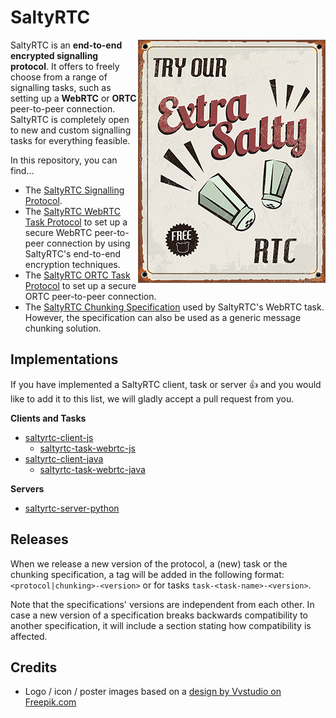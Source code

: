 # SaltyRTC

<img src="media/try_our_rtc_300px.png" align="right" />

SaltyRTC is an **end-to-end encrypted signalling protocol**. It offers
to freely choose from a range of signalling tasks, such as setting up a
**WebRTC** or **ORTC** peer-to-peer connection. SaltyRTC is completely
open to new and custom signalling tasks for everything feasible.

In this repository, you can find...

* The [SaltyRTC Signalling Protocol](Protocol.md).
* The [SaltyRTC WebRTC Task Protocol](Task-WebRTC.md) to set up a
  secure WebRTC peer-to-peer connection by using SaltyRTC's end-to-end
  encryption techniques.
* The [SaltyRTC ORTC Task Protocol](Task-ORTC.md) to set up a secure
  ORTC peer-to-peer connection.
* The [SaltyRTC Chunking Specification](Chunking.md) used by SaltyRTC's
  WebRTC task. However, the specification can also be used as a generic
  message chunking solution.

## Implementations

If you have implemented a SaltyRTC client, task or server :+1: and you
would like to add it to this list, we will gladly accept a pull request
from you.

**Clients and Tasks**

* [saltyrtc-client-js](https://github.com/saltyrtc/saltyrtc-client-js)
    - [saltyrtc-task-webrtc-js](https://github.com/saltyrtc/saltyrtc-task-webrtc-js)
* [saltyrtc-client-java](https://github.com/saltyrtc/saltyrtc-client-java)
    - [saltyrtc-task-webrtc-java](https://github.com/saltyrtc/saltyrtc-task-webrtc-java)

**Servers**

* [saltyrtc-server-python](https://github.com/saltyrtc/saltyrtc-server-python)

## Releases

When we release a new version of the protocol, a (new) task or the
chunking specification, a tag will be added in the following format:
`<protocol|chunking>-<version>` or for tasks
`task-<task-name>-<version>`.

Note that the specifications' versions are independent from each other.
In case a new version of a specification breaks backwards compatibility
to another specification, it will include a section stating how
compatibility is affected.

## Credits

* Logo / icon / poster images based on a [design by Vvstudio on
  Freepik.com](http://www.freepik.com/free-vector/try-our-extra-salty-products_822392.htm)
